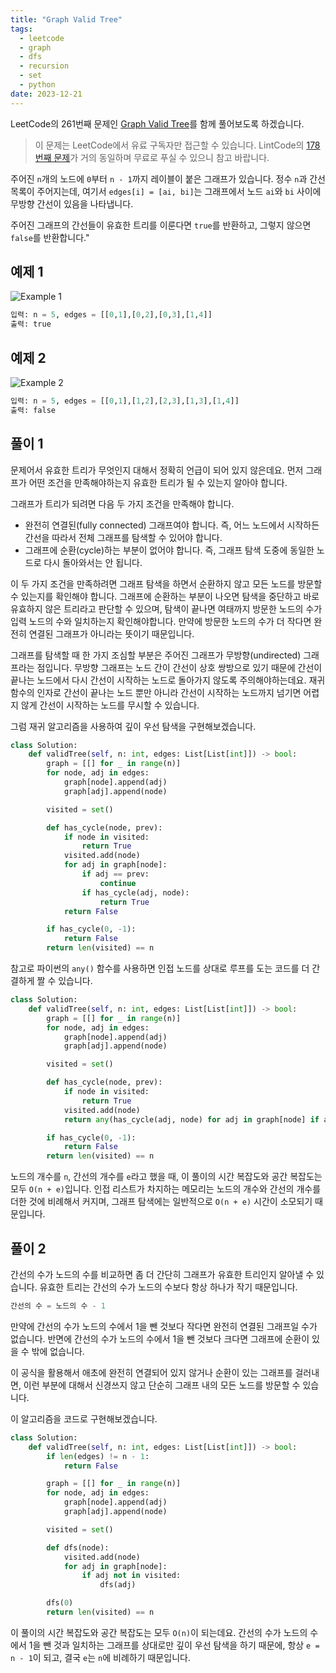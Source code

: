 ```yaml
---
title: "Graph Valid Tree"
tags:
  - leetcode
  - graph
  - dfs
  - recursion
  - set
  - python
date: 2023-12-21
---
```


LeetCode의 261번째 문제인 [Graph Valid Tree](https://leetcode.com/problems/graph-valid-tree/)를 함께 풀어보도록 하겠습니다.

> 이 문제는 LeetCode에서 유료 구독자만 접근할 수 있습니다. LintCode의 [178번째 문제](https://www.lintcode.com/problem/178/)가 거의 동일하며 무료로 푸실 수 있으니 참고 바랍니다.

주어진 `n`개의 노드에 `0`부터 `n - 1`까지 레이블이 붙은 그래프가 있습니다.
정수 `n`과 간선 목록이 주어지는데, 여기서 `edges[i] = [ai, bi]`는 그래프에서 노드 `ai`와 `bi` 사이에 무방향 간선이 있음을 나타냅니다.

주어진 그래프의 간선들이 유효한 트리를 이룬다면 `true`를 반환하고, 그렇지 않으면 `false`를 반환합니다."

## 예제 1

![Example 1](https://assets.leetcode.com/uploads/2021/03/12/tree1-graph.jpg)

```py
입력: n = 5, edges = [[0,1],[0,2],[0,3],[1,4]]
출력: true
```

## 예제 2

![Example 2](https://assets.leetcode.com/uploads/2021/03/12/tree2-graph.jpg)

```py
입력: n = 5, edges = [[0,1],[1,2],[2,3],[1,3],[1,4]]
출력: false
```

## 풀이 1

문제어서 유효한 트리가 무엇인지 대해서 정확히 언급이 되어 있지 않은데요.
먼저 그래프가 어떤 조건을 만족해야하는지 유효한 트리가 될 수 있는지 알아야 합니다.

그래프가 트리가 되려면 다음 두 가지 조건을 만족해야 합니다.

- 완전히 연결된(fully connected) 그래프여야 합니다. 즉, 어느 노드에서 시작하든 간선을 따라서 전체 그래프를 탐색할 수 있어야 합니다.
- 그래프에 순환(cycle)하는 부분이 없어야 합니다. 즉, 그래프 탐색 도중에 동일한 노드로 다시 돌아와서는 안 됩니다.

이 두 가지 조건을 만족하려면 그래프 탐색을 하면서 순환하지 않고 모든 노드를 방문할 수 있는지를 확인해야 합니다.
그래프에 순환하는 부분이 나오면 탐색을 중단하고 바로 유효하지 않은 트리라고 판단할 수 있으며,
탐색이 끝나면 여태까지 방문한 노드의 수가 입력 노드의 수와 일치하는지 확인해야합니다.
만약에 방문한 노드의 수가 더 작다면 완전히 연결된 그래프가 아니라는 뜻이기 때문입니다.

그래프를 탐색할 때 한 가지 조심할 부분은 주어진 그래프가 무방향(undirected) 그래프라는 점입니다.
무방향 그래프는 노드 간이 간선이 상호 쌍방으로 있기 때문에 간선이 끝나는 노드에서 다시 간선이 시작하는 노드로 돌아가지 않도록 주의해야하는데요.
재귀 함수의 인자로 간선이 끝나는 노드 뿐만 아니라 간선이 시작하는 노드까지 넘기면 어렵지 않게 간선이 시작하는 노드를 무시할 수 있습니다.

그럼 재귀 알고리즘을 사용하여 깊이 우선 탐색을 구현해보겠습니다.

```py
class Solution:
    def validTree(self, n: int, edges: List[List[int]]) -> bool:
        graph = [[] for _ in range(n)]
        for node, adj in edges:
            graph[node].append(adj)
            graph[adj].append(node)

        visited = set()

        def has_cycle(node, prev):
            if node in visited:
                return True
            visited.add(node)
            for adj in graph[node]:
                if adj == prev:
                    continue
                if has_cycle(adj, node):
                    return True
            return False

        if has_cycle(0, -1):
            return False
        return len(visited) == n
```

참고로 파이썬의 `any()` 함수를 사용하면 인접 노드를 상대로 루프를 도는 코드를 더 간결하게 짤 수 있습니다.

```py
class Solution:
    def validTree(self, n: int, edges: List[List[int]]) -> bool:
        graph = [[] for _ in range(n)]
        for node, adj in edges:
            graph[node].append(adj)
            graph[adj].append(node)

        visited = set()

        def has_cycle(node, prev):
            if node in visited:
                return True
            visited.add(node)
            return any(has_cycle(adj, node) for adj in graph[node] if adj != prev)

        if has_cycle(0, -1):
            return False
        return len(visited) == n
```

노드의 개수를 `n`, 간선의 개수를 `e`라고 했을 때, 이 풀이의 시간 복잡도와 공간 복잡도는 모두 `O(n + e)`입니다.
인접 리스트가 차지하는 메모리는 노드의 개수와 간선의 개수를 더한 것에 비례해서 커지며, 그래프 탐색에는 일반적으로 `O(n + e)` 시간이 소모되기 때문입니다.

## 풀이 2

간선의 수가 노드의 수를 비교하면 좀 더 간단히 그래프가 유효한 트리인지 알아낼 수 있습니다.
유효한 트리는 간선의 수가 노드의 수보다 항상 하나가 작기 때문입니다.

```py
간선의 수 = 노드의 수 - 1
```

만약에 간선의 수가 노드의 수에서 1을 뺀 것보다 작다면 완전히 연결된 그래프일 수가 없습니다.
반면에 간선의 수가 노드의 수에서 1을 뺀 것보다 크다면 그래프에 순환이 있을 수 밖에 없습니다.

이 공식을 활용해서 애초에 완전히 연결되어 있지 않거나 순환이 있는 그래프를 걸러내면,
이런 부분에 대해서 신경쓰지 않고 단순히 그래프 내의 모든 노드를 방문할 수 있습니다.

이 알고리즘을 코드로 구현해보겠습니다.

```py
class Solution:
    def validTree(self, n: int, edges: List[List[int]]) -> bool:
        if len(edges) != n - 1:
            return False

        graph = [[] for _ in range(n)]
        for node, adj in edges:
            graph[node].append(adj)
            graph[adj].append(node)

        visited = set()

        def dfs(node):
            visited.add(node)
            for adj in graph[node]:
                if adj not in visited:
                    dfs(adj)

        dfs(0)
        return len(visited) == n
```

이 풀이의 시간 복잡도와 공간 복잡도는 모두 `O(n)`이 되는데요.
간선의 수가 노드의 수에서 1을 뺀 것과 일치하는 그래프를 상대로만 깊이 우선 탐색을 하기 때문에,
항상 `e = n - 1`이 되고, 결국 `e`는 `n`에 비례하기 때문입니다.
